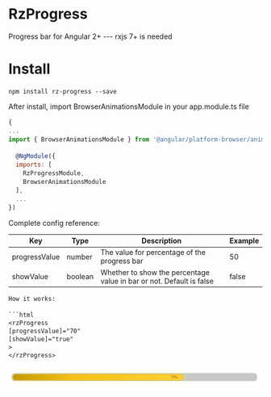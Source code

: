 # RzProgress

Progress bar for Angular 2+ --- 
rxjs 7+ is needed

# Install

```
npm install rz-progress --save
```
After install, import BrowserAnimationsModule in your app.module.ts file

```javascript
{
...
import { BrowserAnimationsModule } from '@angular/platform-browser/animations';
  
  @NgModule({
  imports: [
    RzProgressModule,
    BrowserAnimationsModule
  ],
  ...
})

```
Complete config reference:

| Key                   | Type    | Description                                                                                                          | Example                                         |
|-----------------------|---------|----------------------------------------------------------------------------------------------------------------------|-------------------------------------------------|
| progressValue         | number | The value for percentage of the progress bar                                                    | 50                                            |
| showValue       | boolean | Whether to show the percentage value in bar or not. Default is false                                                                            | false                                           |

```
How it works:

```html
<rzProgress 
[progressValue]="70"
[showValue]="true"
>
</rzProgress>
```    

![alt text](https://github.com/RezaMakvandi/RzProgress/blob/master/projects/rz-progress/demo.png?raw=true)  
